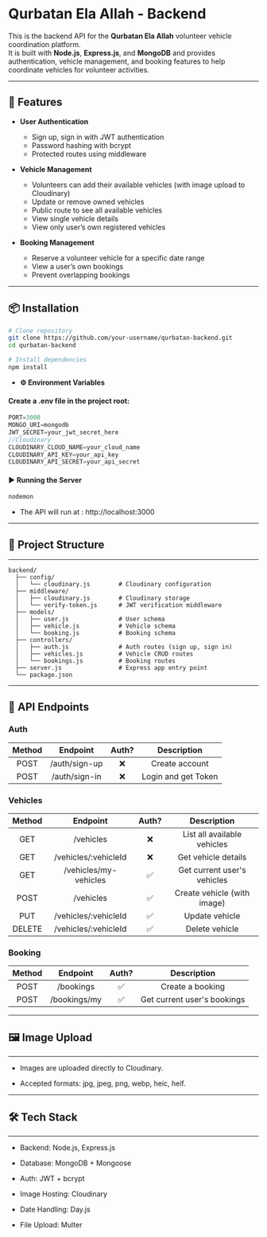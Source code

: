 # Qurbatan Ela Allah - Backend

This is the backend API for the **Qurbatan Ela Allah** volunteer vehicle coordination platform.  
It is built with **Node.js**, **Express.js**, and **MongoDB** and provides authentication, vehicle management, and booking features to help coordinate vehicles for volunteer activities.

---

## 🚀 Features

- **User Authentication**  
  - Sign up, sign in with JWT authentication  
  - Password hashing with bcrypt  
  - Protected routes using middleware

- **Vehicle Management**  
  - Volunteers can add their available vehicles (with image upload to Cloudinary)  
  - Update or remove owned vehicles  
  - Public route to see all available vehicles  
  - View single vehicle details  
  - View only user’s own registered vehicles

- **Booking Management**  
  - Reserve a volunteer vehicle for a specific date range  
  - View a user’s own bookings  
  - Prevent overlapping bookings

---

## 📦 Installation

```bash
# Clone repository
git clone https://github.com/your-username/qurbatan-backend.git
cd qurbatan-backend

# Install dependencies
npm install
```

- **⚙️ Environment Variables**
#### Create a .env file in the project root:
```javaScript
PORT=3000
MONGO_URI=mongodb
JWT_SECRET=your_jwt_secret_here
//Cloudinary
CLOUDINARY_CLOUD_NAME=your_cloud_name
CLOUDINARY_API_KEY=your_api_key
CLOUDINARY_API_SECRET=your_api_secret
```
#### ▶️ Running the Server
```bash
nodemon
```
- The API will run at : http://localhost:3000
---

## 📂 Project Structure
---
```
backend/
  ├── config/
  │   └── cloudinary.js        # Cloudinary configuration
  ├── middleware/
  │   ├── cloudinary.js        # Cloudinary storage
  │   └── verify-token.js      # JWT verification middleware
  ├── models/
  │   ├── user.js              # User schema
  │   ├── vehicle.js           # Vehicle schema
  │   └── booking.js           # Booking schema
  ├── controllers/
  │   ├── auth.js              # Auth routes (sign up, sign in)
  │   ├── vehicles.js          # Vehicle CRUD routes
  │   └── bookings.js          # Booking routes
  ├── server.js                # Express app entry point
  └── package.json

```
---

## 📌 API Endpoints

### Auth

| Method | Endpoint | Auth? | Description |
| :----: | :-------: | :---: | :----------:|
| POST   | /auth/sign-up | ❌ | Create account |
| POST   | /auth/sign-in | ❌ | Login and get Token |

### Vehicles

| Method | Endpoint | Auth? | Description |
| :----: | :-------: | :---: | :----------:|
| GET   | /vehicles | ❌ | List all available vehicles |
| GET   | /vehicles/:vehicleId | ❌ | Get vehicle details |
| GET   | /vehicles/my-vehicles | ✅ | Get current user's vehicles |
| POST   | /vehicles | ✅ | Create vehicle (with image) |
| PUT   | /vehicles/:vehicleId | ✅ | Update vehicle |
| DELETE   | /vehicles/:vehicleId | ✅ | Delete vehicle |

### Booking

| Method | Endpoint | Auth? | Description |
| :----: | :-------: | :---: | :----------:|
| POST   | /bookings | ✅ | Create a booking |
| POST   | /bookings/my | ✅ | Get current user's bookings |
---

## 🖼️ Image Upload
---

- Images are uploaded directly to Cloudinary.

- Accepted formats: jpg, jpeg, png, webp, heic, heif.
---

## 🛠️ Tech Stack
---
- Backend: Node.js, Express.js

- Database: MongoDB + Mongoose

- Auth: JWT + bcrypt

- Image Hosting: Cloudinary

- Date Handling: Day.js

- File Upload: Multer